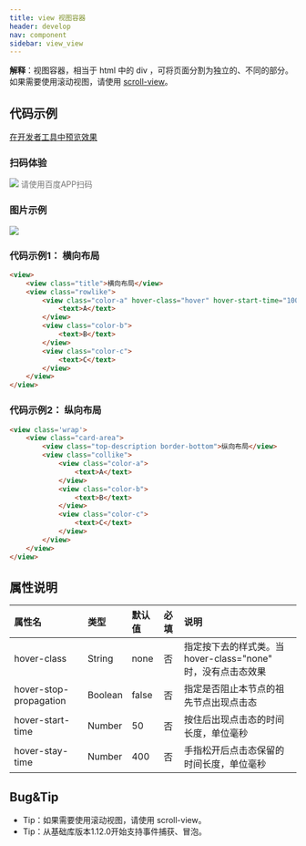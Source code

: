 ```yaml
---
title: view 视图容器
header: develop
nav: component
sidebar: view_view
---
```



**解释**：视图容器，相当于 html 中的 div ，可将页面分割为独立的、不同的部分。如果需要使用滚动视图，请使用 [scroll-view](/develop/component/view_scroll-view/)。


## 代码示例

<a href="swanide://fragment/f5f39a946d5233ece466d176afbe61a01576152072622" title="在开发者工具中预览效果" target="_self">在开发者工具中预览效果</a>

### 扫码体验

<div class='scan-code-container'>
    <img src="https://b.bdstatic.com/miniapp/assets/images/doc_demo/view.png" class="demo-qrcode-image" />
    <font color=#777 12px>请使用百度APP扫码</font>
</div>

###  图片示例 

<div class="m-doc-custom-examples">
    <div class="m-doc-custom-examples-correct">
        <img src="https://b.bdstatic.com/miniapp/image/view.gif">
    </div>
    <div class="m-doc-custom-examples-correct">
        <img src=" ">
    </div>
    <div class="m-doc-custom-examples-correct">
        <img src=" ">
    </div>     
</div>

###  代码示例1： 横向布局  


```html
<view>
    <view class="title">横向布局</view>
    <view class="rowlike">
        <view class="color-a" hover-class="hover" hover-start-time="100" hover-stay-time="200" hover-stop-propagation="false">
            <text>A</text>
        </view>
        <view class="color-b">
            <text>B</text>
        </view>
        <view class="color-c">
            <text>C</text>
        </view>
    </view>
</view>
```

###  代码示例2： 纵向布局  


```html
<view class='wrap'>
    <view class="card-area">
        <view class="top-description border-bottom">纵向布局</view>
        <view class="collike">
            <view class="color-a">
                <text>A</text>
            </view>
            <view class="color-b">
                <text>B</text>
            </view>
            <view class="color-c">
                <text>C</text>
            </view>
        </view>
    </view>
</view>
```

## 属性说明

|属性名 |类型  |默认值  |必填|说明| 
|:---- |:---- |:---- |:---- |:---- | 
|hover-class | String  |  none  | 否|指定按下去的样式类。当  hover-class="none"  时，没有点击态效果|
|hover-stop-propagation| Boolean  | false |否 |指定是否阻止本节点的祖先节点出现点击态|
|hover-start-time| Number | 50 |否 |按住后出现点击态的时间长度，单位毫秒|
|hover-stay-time| Number |400 | 否|手指松开后点击态保留的时间长度，单位毫秒|


##  Bug&Tip  

* Tip：如果需要使用滚动视图，请使用 scroll-view。
* Tip：从基础库版本1.12.0开始支持事件捕获、冒泡。
